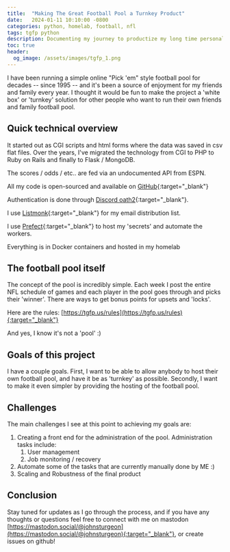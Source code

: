 ```yaml
---
title:  "Making The Great Football Pool a Turnkey Product"
date:   2024-01-11 10:10:00 -0800
categories: python, homelab, football, nfl
tags: tgfp python
description: Documenting my journey to productize my long time personal project the TGFP
toc: true
header:
  og_image: /assets/images/tgfp_1.png
---
```


I have been running a simple online "Pick 'em" style football pool for decades -- since 1995 -- and
it's been a source of enjoyment for my friends and family every year.  I thought it would be fun to
make the project a 'white box' or 'turnkey' solution for other people who want to run their own
friends and family football pool.

## Quick technical overview

It started out as CGI scripts and html forms where the data was saved in csv flat files.  Over the
years, I've migrated the technology from CGI to PHP to Ruby on Rails and finally to Flask / MongoDB.

The scores / odds / etc.. are fed via an undocumented API from ESPN.

All my code is open-sourced and available on [GitHub](https://github.com/TheGreatFootballPool){:target="_blank"}

Authentication is done through [Discord oath2](https://discord.com/developers/docs/topics/oauth2){:target="_blank"}.

I use [Listmonk](https://listmonk.app/){:target="_blank"} for my email distribution list.

I use [Prefect](https://www.prefect.io/){:target="_blank"} to host my 'secrets' and automate the workers.

Everything is in Docker containers and hosted in my homelab

## The football pool itself

The concept of the pool is incredibly simple.  Each week I post the entire NFL schedule of games and
each player in the pool goes through and picks their 'winner'.  There are ways to get bonus points
for upsets and 'locks'.

Here are the rules: [https://tgfp.us/rules](https://tgfp.us/rules){:target="_blank"}

And yes, I know it's not a 'pool' :)

## Goals of this project

I have a couple goals.  First, I want to be able to allow anybody to host their own football
pool, and have it be as 'turnkey' as possible.  Secondly, I want to make it even simpler by
providing the hosting of the football pool.

## Challenges

The main challenges I see at this point to achieving my goals are:

1. Creating a front end for the administration of the pool.  Administration tasks include:
   1. User management
   2. Job monitoring / recovery
2. Automate some of the tasks that are currently manually done by ME :)
3. Scaling and Robustness of the final product

## Conclusion

Stay tuned for updates as I go through the process, and if you have any thoughts or questions feel
free to connect with me on mastodon [https://mastodon.social/@johnsturgeon](https://mastodon.social/@johnsturgeon){:target="_blank"}, or create issues on github! 



